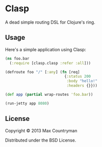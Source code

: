 # Clasp

A dead simple routing DSL for Clojure's ring.

## Usage

Here's a simple application using Clasp:

```clojure
(ns foo.bar
  (:require [clasp.clasp :refer :all]))

(defroute foo "/" [:any] (fn [req]
                           {:status 200
                            :body "hello!"
                            :headers {}}))

(def app (partial wrap-routes 'foo.bar))

(run-jetty app 8080)
```

## License

Copyright © 2013 Max Countryman

Distributed under the BSD License.
